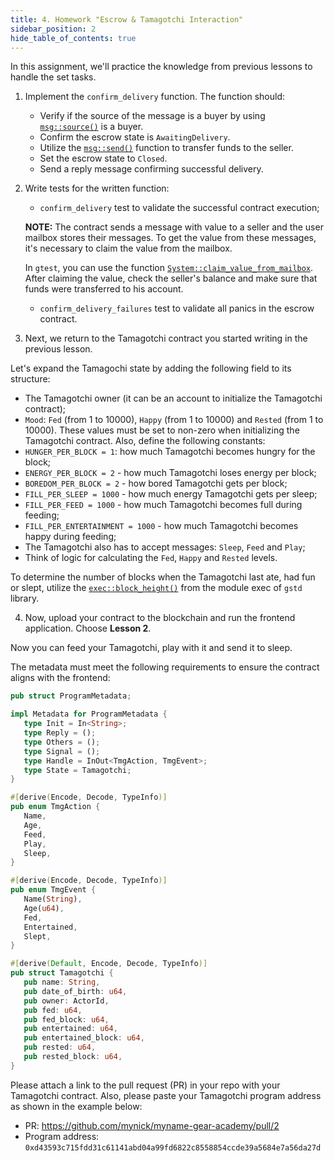 ```yaml
---
title: 4. Homework "Escrow & Tamagotchi Interaction"
sidebar_position: 2
hide_table_of_contents: true
---
```

In this assignment, we'll practice the knowledge from previous lessons to handle the set tasks. 


1. Implement the `confirm_delivery` function. The function should:

    - Verify if the source of the message is a buyer by using [`msg::source()`](https://docs.gear.rs/gstd/msg/fn.source.html) is a buyer.
    - Confirm the escrow state is `AwaitingDelivery`.
    - Utilize the [`msg::send()`](https://docs.gear.rs/gstd/msg/fn.send.html) function to transfer funds to the seller.
    - Set the escrow state to `Closed`.
    - Send a reply message confirming successful delivery.

2. Write tests for the written function:

    - `confirm_delivery` test to validate the successful contract execution;

    **NOTE:** The contract sends a message with value to a seller and the user mailbox stores their messages. To get the value from these messages, it's necessary to claim the value from the mailbox.

    In `gtest`, you can use the function [`System::claim_value_from_mailbox`](https://docs.gear.rs/gtest/struct.System.html#method.claim_value_from_mailbox). After claiming the value, check the seller's balance and make sure that funds were transferred to his account.

    - `confirm_delivery_failures` test to validate all panics in the escrow contract.

3. Next, we return to the Tamagotchi contract you started writing in the previous lesson.

Let's expand the Tamagochi state by adding the following field to its structure:

- The Tamagotchi owner (it can be an account to initialize the Tamagotchi contract);
- `Mood`: `Fed` (from 1 to 10000), `Happy` (from 1 to 10000) and `Rested` (from 1 to 10000). These values must be set to non-zero when initializing the Tamagotchi contract. Also, define the following constants:
- `HUNGER_PER_BLOCK = 1`: how much Tamagotchi becomes hungry for the block;
- `ENERGY_PER_BLOCK = 2` - how much Tamagotchi loses energy per block;
- `BOREDOM_PER_BLOCK = 2` - how bored Tamagotchi gets per block;
- `FILL_PER_SLEEP = 1000` - how much energy Tamagotchi gets per sleep;
- `FILL_PER_FEED = 1000` - how much Tamagotchi becomes full during feeding;
- `FILL_PER_ENTERTAINMENT = 1000` - how much Tamagotchi becomes happy during feeding;
- The Tamagotchi also has to accept messages: `Sleep`, `Feed` and `Play`;
- Think of logic for calculating the `Fed`, `Happy` and `Rested` levels.

To determine the number of blocks when the Tamagotchi last ate, had fun or slept, utilize the [`exec::block_height()`](https://docs.gear.rs/gstd/exec/fn.block_height.html) from the module exec of `gstd` library.

4. Now, upload your contract to the blockchain and run the frontend application. Choose **Lesson 2**.

Now you can feed your Tamagotchi, play with it and send it to sleep.

The metadata must meet the following requirements to ensure the contract aligns with the frontend:

```rust title="io/src/lib.rs"
pub struct ProgramMetadata;

impl Metadata for ProgramMetadata {
   type Init = In<String>;
   type Reply = ();
   type Others = ();
   type Signal = ();
   type Handle = InOut<TmgAction, TmgEvent>;
   type State = Tamagotchi;
}

#[derive(Encode, Decode, TypeInfo)]
pub enum TmgAction {
   Name,
   Age,
   Feed,
   Play,
   Sleep,
}

#[derive(Encode, Decode, TypeInfo)]
pub enum TmgEvent {
   Name(String),
   Age(u64),
   Fed,
   Entertained,
   Slept,
}

#[derive(Default, Encode, Decode, TypeInfo)]
pub struct Tamagotchi {
   pub name: String,
   pub date_of_birth: u64,
   pub owner: ActorId,
   pub fed: u64,
   pub fed_block: u64,
   pub entertained: u64,
   pub entertained_block: u64,
   pub rested: u64,
   pub rested_block: u64,
}
```

Please attach a link to the pull request (PR) in your repo with your Tamagotchi contract. Also, please paste your Tamagotchi program address as shown in the example below:

- PR: <https://github.com/mynick/myname-gear-academy/pull/2>
- Program address: `0xd43593c715fdd31c61141abd04a99fd6822c8558854ccde39a5684e7a56da27d`
